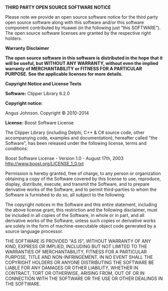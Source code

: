 **THIRD PARTY OPEN SOURCE SOFTWARE NOTICE**

 

Please note we provide an open source software notice for the third party open source software along with this software and/or this software component contributed by Huawei (in the following just “this SOFTWARE”). The open source software licenses are granted by the respective right holders.

 

**Warranty Disclaimer**

**The open source software in this software is distributed in the hope that it will be useful, but WITHOUT ANY WARRANTY, without even the implied warranty of MERCHANTABILITY or FITNESS FOR A PARTICULAR PURPOSE. See the applicable licenses for more details.**

 

**Copyright Notice and License Texts**

 

**Software:** Clipper Library 6.2.0  

**Copyright notice:** 

Angus Johnson. Copyright © 2010-2014

**License:** Boost Software License 

The Clipper Library (including Delphi, C++ & C# source code, other accompanying code, examples and documentation), hereafter called "the Software", has been released under the following license, terms and conditions:

Boost Software License - Version 1.0 - August 17th, 2003
http://www.boost.org/LICENSE_1_0.txt

Permission is hereby granted, free of charge, to any person or organization obtaining a copy of the Software covered by this license to use, reproduce, display, distribute, execute, and transmit the Software, and to prepare derivative works of the Software, and to permit third-parties to whom the Software is furnished to do so, all subject to the following:

The copyright notices in the Software and this entire statement, including the above license grant, this restriction and the following disclaimer, must be included in all copies of the Software, in whole or in part, and all derivative works of the Software, unless such copies or derivative works are solely in the form of machine-executable object code generated by a source language processor.

THE SOFTWARE IS PROVIDED "AS IS", WITHOUT WARRANTY OF ANY KIND, EXPRESS OR IMPLIED, INCLUDING BUT NOT LIMITED TO THE WARRANTIES OF MERCHANTABILITY, FITNESS FOR A PARTICULAR PURPOSE, TITLE AND NON-INFRINGEMENT. IN NO EVENT SHALL THE COPYRIGHT HOLDERS OR ANYONE DISTRIBUTING THE SOFTWARE BE LIABLE FOR ANY DAMAGES OR OTHER LIABILITY, WHETHER IN CONTRACT, TORT OR OTHERWISE, ARISING FROM, OUT OF OR IN CONNECTION WITH THE SOFTWARE OR THE USE OR OTHER DEALINGS IN THE SOFTWARE.